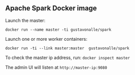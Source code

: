 ## Apache Spark Docker image


Launch the master:

```
docker run --name master -ti gustavonalle/spark
``` 

Launch one or more worker containers:

```
docker run -ti --link master:master  gustavonalle/spark
```

To check the master ip address, run: ```docker inspect master```

The admin UI will listen at ```http://master-ip:9080```
